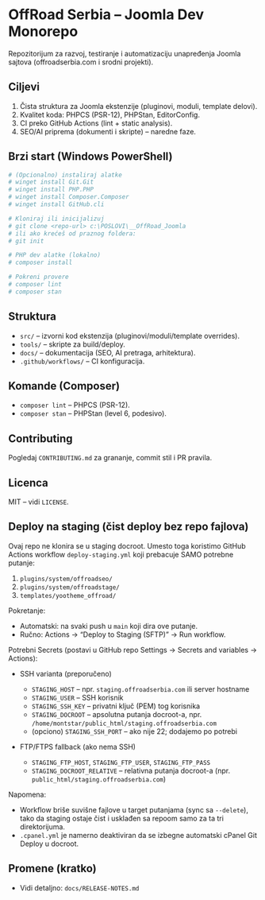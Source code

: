 # OffRoad Serbia – Joomla Dev Monorepo

Repozitorijum za razvoj, testiranje i automatizaciju unapređenja Joomla sajtova (offroadserbia.com i srodni projekti).

## Ciljevi

1. Čista struktura za Joomla ekstenzije (pluginovi, moduli, template delovi).
2. Kvalitet koda: PHPCS (PSR-12), PHPStan, EditorConfig.
3. CI preko GitHub Actions (lint + static analysis).
4. SEO/AI priprema (dokumenti i skripte) – naredne faze.

## Brzi start (Windows PowerShell)

```powershell
# (Opcionalno) instaliraj alatke
# winget install Git.Git
# winget install PHP.PHP
# winget install Composer.Composer
# winget install GitHub.cli

# Kloniraj ili inicijalizuj
# git clone <repo-url> c:\POSLOVI\__OffRoad_Joomla
# ili ako krećeš od praznog foldera:
# git init

# PHP dev alatke (lokalno)
# composer install

# Pokreni provere
# composer lint
# composer stan
```

## Struktura

- `src/` – izvorni kod ekstenzija (pluginovi/moduli/template overrides).
- `tools/` – skripte za build/deploy.
- `docs/` – dokumentacija (SEO, AI pretraga, arhitektura).
- `.github/workflows/` – CI konfiguracija.

## Komande (Composer)

- `composer lint` – PHPCS (PSR-12).
- `composer stan` – PHPStan (level 6, podesivo).

## Contributing

Pogledaj `CONTRIBUTING.md` za grananje, commit stil i PR pravila.

## Licenca

MIT – vidi `LICENSE`.

## Deploy na staging (čist deploy bez repo fajlova)

Ovaj repo ne klonira se u staging docroot. Umesto toga koristimo GitHub Actions workflow `deploy-staging.yml` koji prebacuje SAMO potrebne putanje:

1. `plugins/system/offroadseo/`
2. `plugins/system/offroadstage/`
3. `templates/yootheme_offroad/`

Pokretanje:

- Automatski: na svaki push u `main` koji dira ove putanje.
- Ručno: Actions → “Deploy to Staging (SFTP)” → Run workflow.

Potrebni Secrets (postavi u GitHub repo Settings → Secrets and variables → Actions):

- SSH varianta (preporučeno)

  - `STAGING_HOST` – npr. `staging.offroadserbia.com` ili server hostname
  - `STAGING_USER` – SSH korisnik
  - `STAGING_SSH_KEY` – privatni ključ (PEM) tog korisnika
  - `STAGING_DOCROOT` – apsolutna putanja docroot-a, npr. `/home/montstar/public_html/staging.offroadserbia.com`
  - (opciono) `STAGING_SSH_PORT` – ako nije 22; dodajemo po potrebi

- FTP/FTPS fallback (ako nema SSH)
  - `STAGING_FTP_HOST`, `STAGING_FTP_USER`, `STAGING_FTP_PASS`
  - `STAGING_DOCROOT_RELATIVE` – relativna putanja docroot-a (npr. `public_html/staging.offroadserbia.com`)

Napomena:

- Workflow briše suvišne fajlove u target putanjama (sync sa `--delete`), tako da staging ostaje čist i usklađen sa repoom samo za ta tri direktorijuma.
- `.cpanel.yml` je namerno deaktiviran da se izbegne automatski cPanel Git Deploy u docroot.

## Promene (kratko)

- Vidi detaljno: `docs/RELEASE-NOTES.md`
